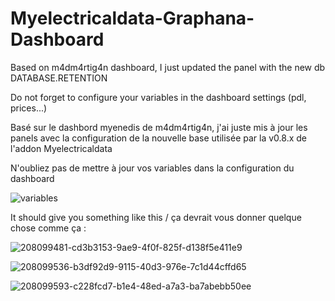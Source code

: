 # Myelectricaldata-Graphana-Dashboard
Based on m4dm4rtig4n dashboard, I just updated the panel with the new db DATABASE.RETENTION

Do not forget to configure your variables in the dashboard settings (pdl, prices...)

Basé sur le dashbord myenedis de m4dm4rtig4n, j'ai juste mis à jour les panels avec la configuration de la nouvelle base utilisée par la v0.8.x de l'addon Myelectricaldata

N'oubliez pas de mettre à jour vos variables dans la configuration du dashboard

![variables](https://user-images.githubusercontent.com/75928935/208123117-a82f6f2e-2997-4a96-aaa2-649cf5c65aa9.jpg)

It should give you something like this / ça devrait vous donner quelque chose comme ça :

![208099481-cd3b3153-9ae9-4f0f-825f-d138f5e411e9](https://user-images.githubusercontent.com/75928935/208125236-c716905e-4880-4aae-9f0b-ce0c3dc14b32.png)

![208099536-b3df92d9-9115-40d3-976e-7c1d44cffd65](https://user-images.githubusercontent.com/75928935/208125279-9dcb609c-f00a-4b8e-a28e-ed0dceec0783.png)

![208099593-c228fcd7-b1e4-48ed-a7a3-ba7abebb50ee](https://user-images.githubusercontent.com/75928935/208125317-0655d357-5ed8-446d-b19c-76c6498c896c.png)


